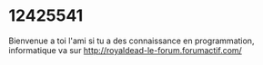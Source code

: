 # 12425541
Bienvenue a toi l'ami si tu a des connaissance en programmation, informatique va sur http://royaldead-le-forum.forumactif.com/
